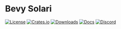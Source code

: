 # Bevy Solari

[![License](https://img.shields.io/badge/license-MIT%2FApache-blue.svg)](https://github.com/bevyengine/bevy#license)
[![Crates.io](https://img.shields.io/crates/v/bevy_solari.svg)](https://crates.io/crates/bevy_solari)
[![Downloads](https://img.shields.io/crates/d/bevy_solari.svg)](https://crates.io/crates/bevy_solari)
[![Docs](https://docs.rs/bevy_solari/badge.svg)](https://docs.rs/bevy_solari/latest/bevy_solari/)
[![Discord](https://img.shields.io/discord/691052431525675048.svg?label=&logo=discord&logoColor=ffffff&color=7389D8&labelColor=6A7EC2)](https://discord.gg/bevy)
